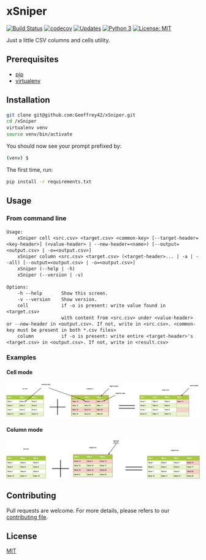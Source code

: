 # xSniper

[![Build Status](https://travis-ci.com/Geoffrey42/xSniper.svg?branch=develop)](https://travis-ci.com/Geoffrey42/xSniper)
[![codecov](https://codecov.io/gh/Geoffrey42/xSniper/branch/develop/graph/badge.svg)](https://codecov.io/gh/Geoffrey42/xSniper)
[![Updates](https://pyup.io/repos/github/Geoffrey42/xSniper/shield.svg)](https://pyup.io/repos/github/Geoffrey42/xSniper/)
[![Python 3](https://pyup.io/repos/github/Geoffrey42/xSniper/python-3-shield.svg)](https://pyup.io/repos/github/Geoffrey42/xSniper/)
[![License: MIT](https://img.shields.io/badge/License-MIT-yellow.svg)](https://opensource.org/licenses/MIT)

Just a little CSV columns and cells utility.

## Prerequisites

* [pip](https://pip.pypa.io/en/stable/)
* [virtualenv](https://pypi.org/project/virtualenv/)

## Installation

```bash
git clone git@github.com:Geoffrey42/xSniper.git
cd /xSniper
virtualenv venv
source venv/bin/activate
```

You should now see your prompt prefixed by:

```bash
(venv) $
```

The first time, run:

```bash
pip install -r requirements.txt
```

## Usage

### From command line

```text
Usage:
    xSniper cell <src.csv> <target.csv> <common-key> [--target-header=<key-header>] (<value-header> | --new-header=<name>) [--output=<output.csv> | -o=<output.csv>]
    xSniper column <src.csv> <target.csv> (<target-header>... | -a | --all) [--output=<output.csv> | -o=<output.csv>]
    xSniper (--help | -h)
    xSniper (--version | -v)

Options:
    -h --help       Show this screen.
    -v --version    Show version.
    cell            if -o is present: write value found in <target.csv>
                    with content from <src.csv> under <value-header> or --new-header in <output.csv>. If not, write in <src.csv>. <common-key must be present in both *.csv files>
    column          if -o is present: write entire <target-header>'s <target.csv> in <output.csv>. If not, write in <result.csv>
```

### Examples

#### Cell mode

![cell mode](./assets/xSniper_cell_charts_00.png)

#### Column mode

![cell mode](./assets/xSniper_column_charts_00.png)

## Contributing

Pull requests are welcome.
For more details, please refers to our [contributing file](.github/CONTRIBUTING/contributing.md).

## License

[MIT](./LICENSE)

